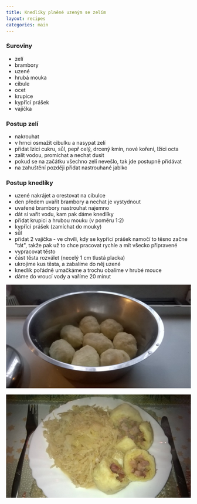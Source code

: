 ```yaml
---
title: Knedlíky plněné uzeným se zelím
layout: recipes
categories: main
---
```


### Suroviny
- zelí
- brambory
- uzené
- hrubá mouka
- cibule
- ocet
- krupice
- kypřící prášek
- vajíčka

### Postup zelí
- nakrouhat
- v hrnci osmažit cibulku a nasypat zelí
- přidat lzici cukru, sůl, pepř celý, drcený kmín, nové koření, lžíci octa
- zalít vodou, promíchat a nechat dusit
- pokud se na začátku všechno zelí nevešlo, tak jde postupně přidávat
- na zahuštění později přidat nastrouhané jablko

### Postup knedlíky
- uzené nakrájet a orestovat na cibulce
- den předem uvařit brambory a nechat je vystydnout
- uvařené brambory nastrouhat najemno
- dát si vařit vodu, kam pak dáme knedlíky
- přidat krupici a hrubou mouku (v poměru 1:2)
- kypřící prášek (zamíchat do mouky)
- sůl
- přidat 2 vajíčka - ve chvíli, kdy se kypřící prášek namočí to těsno začne "tát", takže pak už to chce pracovat rychle a mít všecko připravené
- vypracovat těsto
- část těsta rozválet (necelý 1 cm tlustá placka)
- ukrojíme kus těsta, a zabalíme do něj uzené
- knedlík pořádně umačkáme a trochu obalíme v hrubé mouce
- dáme do vroucí vody a vaříme 20 minut


![Uvařeno](/fotky/knedliky-plnene-uzenym-1.jpg)

![Servírování](/fotky/knedliky-plnene-uzenym-2.jpg)
